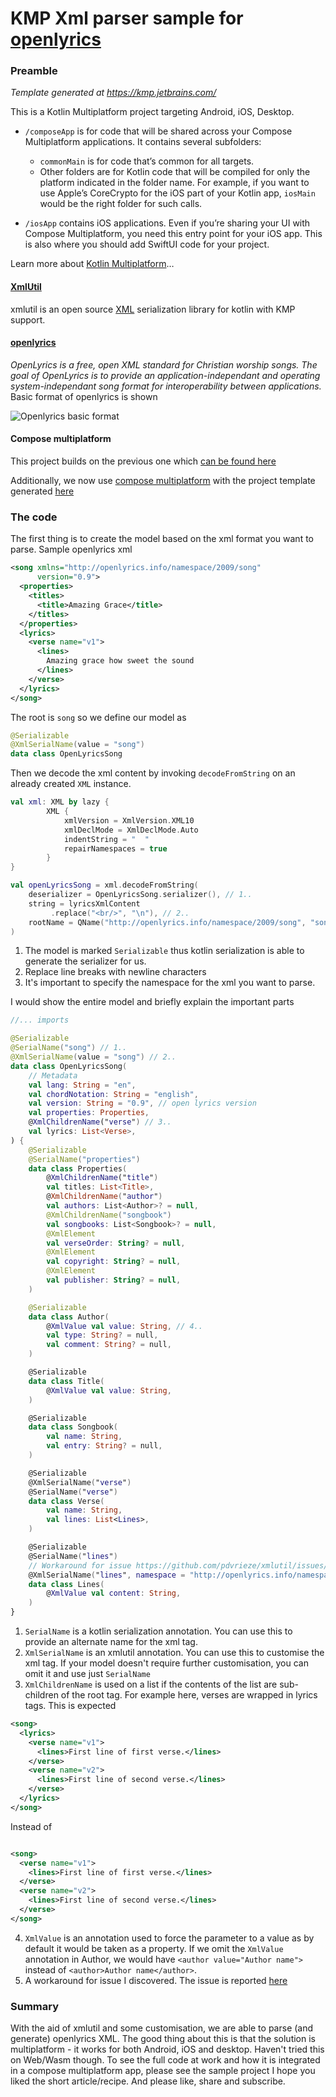 KMP Xml parser sample for [openlyrics](https://openlyrics.org/)
===============================================================

### Preamble
_Template generated at https://kmp.jetbrains.com/_

This is a Kotlin Multiplatform project targeting Android, iOS, Desktop.

* `/composeApp` is for code that will be shared across your Compose Multiplatform applications.
  It contains several subfolders:
  - `commonMain` is for code that’s common for all targets.
  - Other folders are for Kotlin code that will be compiled for only the platform indicated in the folder name.
    For example, if you want to use Apple’s CoreCrypto for the iOS part of your Kotlin app,
    `iosMain` would be the right folder for such calls.

* `/iosApp` contains iOS applications. Even if you’re sharing your UI with Compose Multiplatform, 
  you need this entry point for your iOS app. This is also where you should add SwiftUI code for your project.


Learn more about [Kotlin Multiplatform](https://www.jetbrains.com/help/kotlin-multiplatform-dev/get-started.html)…

#### [XmlUtil](https://github.com/pdvrieze/xmlutil)
xmlutil is an open source [XML](https://en.wikipedia.org/wiki/XML) serialization library for kotlin with KMP support.

#### [openlyrics](https://openlyrics.org/)
_OpenLyrics is a free, open XML standard for Christian worship songs. The goal of OpenLyrics is to provide an application-independant and operating system-independant song format for interoperability between applications._
Basic format of openlyrics is shown

![Openlyrics basic format](openlyrics_format.png)

#### Compose multiplatform
This project builds on the previous one which [can be found here](https://github.com/odifek/Bundled_Asset) 

Additionally, we now use [compose multiplatform](https://www.jetbrains.com/lp/compose-multiplatform/) with the project template generated [here](https://kmp.jetbrains.com/)

### The code
The first thing is to create the model based on the xml format you want to parse. 
Sample openlyrics xml

```xml
<song xmlns="http://openlyrics.info/namespace/2009/song"
      version="0.9">
  <properties>
    <titles>
      <title>Amazing Grace</title>
    </titles>
  </properties>
  <lyrics>
    <verse name="v1">
      <lines>
        Amazing grace how sweet the sound
      </lines>
    </verse>
  </lyrics>
</song>
```
The root is `song` so we define our model as

```kotlin
@Serializable
@XmlSerialName(value = "song")
data class OpenLyricsSong
```

Then we decode the xml content by invoking `decodeFromString` on an already created `XML` instance. 
```kotlin
val xml: XML by lazy {
        XML {
            xmlVersion = XmlVersion.XML10
            xmlDeclMode = XmlDeclMode.Auto
            indentString = "  "
            repairNamespaces = true
        }
}
```

```kotlin
val openLyricsSong = xml.decodeFromString(
    deserializer = OpenLyricsSong.serializer(), // 1..
    string = lyricsXmlContent
         .replace("<br/>", "\n"), // 2..
    rootName = QName("http://openlyrics.info/namespace/2009/song", "song"), // 3..
)
```
1. The model is marked `Serializable` thus kotlin serialization is able to generate the serializer for us.
2. Replace line breaks with newline characters
3. It's important to specify the namespace for the xml you want to parse.

I would show the entire model and briefly explain the important parts

```kotlin
//... imports

@Serializable
@SerialName("song") // 1..
@XmlSerialName(value = "song") // 2..
data class OpenLyricsSong(
    // Metadata
    val lang: String = "en",
    val chordNotation: String = "english",
    val version: String = "0.9", // open lyrics version
    val properties: Properties,
    @XmlChildrenName("verse") // 3..
    val lyrics: List<Verse>,
) {
    @Serializable
    @SerialName("properties")
    data class Properties(
        @XmlChildrenName("title")
        val titles: List<Title>,
        @XmlChildrenName("author")
        val authors: List<Author>? = null,
        @XmlChildrenName("songbook")
        val songbooks: List<Songbook>? = null,
        @XmlElement
        val verseOrder: String? = null,
        @XmlElement
        val copyright: String? = null,
        @XmlElement
        val publisher: String? = null,
    )

    @Serializable
    data class Author(
        @XmlValue val value: String, // 4..
        val type: String? = null,
        val comment: String? = null,
    )

    @Serializable
    data class Title(
        @XmlValue val value: String,
    )

    @Serializable
    data class Songbook(
        val name: String,
        val entry: String? = null,
    )

    @Serializable
    @XmlSerialName("verse")
    @SerialName("verse")
    data class Verse(
        val name: String,
        val lines: List<Lines>,
    )

    @Serializable
    @SerialName("lines")
    // Workaround for issue https://github.com/pdvrieze/xmlutil/issues/194 
    @XmlSerialName("lines", namespace = "http://openlyrics.info/namespace/2009/song") // 5..
    data class Lines(
        @XmlValue val content: String,
    )
}
```

1. `SerialName` is a kotlin serialization annotation. You can use this to provide an alternate name for the xml tag.
2. `XmlSerialName` is an xmlutil annotation. You can use this to customise the xml tag. If your model doesn't require further customisation, you can omit it and use just `SerialName`
3. `XmlChildrenName` is used on a list if the contents of the list are sub-children of the root tag. For example here, verses are wrapped in lyrics tags.
   This is expected
```xml
<song>
  <lyrics>
    <verse name="v1">
      <lines>First line of first verse.</lines>
    </verse>
    <verse name="v2">
      <lines>First line of second verse.</lines>
    </verse>
  </lyrics>
</song>
```
Instead of
```xml

<song>
  <verse name="v1">
    <lines>First line of first verse.</lines>
  </verse>
  <verse name="v2">
    <lines>First line of second verse.</lines>
  </verse>
</song>
```
4. `XmlValue` is an annotation used to force the parameter to a value as by default it would be taken as a property. 
If we omit the `XmlValue` annotation in Author, we would have `<author value="Author name">` instead of `<author>Author name</author>`.
5. A workaround for issue I discovered. The issue is reported [here](https://github.com/pdvrieze/xmlutil/issues/194)

### Summary
With the aid of xmlutil and some customisation, we are able to parse (and generate) openlyrics XML. 
The good thing about this is that the solution is multiplatform - it works for both Android, iOS and desktop. Haven't tried this on Web/Wasm though. 
To see the full code at work and how it is integrated in a compose multiplatform app, please see the sample project
I hope you liked the short article/recipe. 
And please like, share and subscribe.